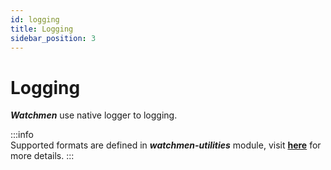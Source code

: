 ```yaml
---
id: logging  
title: Logging  
sidebar_position: 3
---
```


# Logging

**_Watchmen_** use native logger to logging.

:::info  
Supported formats are defined in **_watchmen-utilities_** module, visit **[here](../../installation/config#utilities)** for more details.
:::

